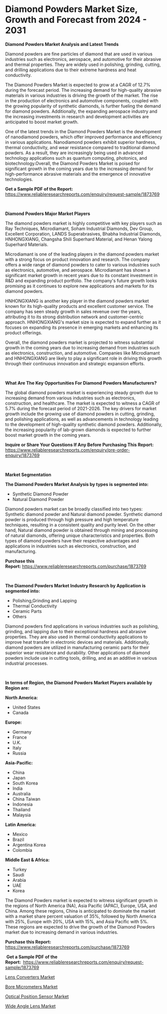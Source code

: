 <p><h1>Diamond Powders Market Size, Growth and Forecast from 2024 - 2031</h1></p><p><strong>Diamond Powders Market Analysis and Latest Trends</strong></p>
<p><p>Diamond powders are fine particles of diamond that are used in various industries such as electronics, aerospace, and automotive for their abrasive and thermal properties. They are widely used in polishing, grinding, cutting, and drilling applications due to their extreme hardness and heat conductivity.</p><p>The Diamond Powders Market is expected to grow at a CAGR of 12.7% during the forecast period. The increasing demand for high-quality abrasive materials in various industries is driving the growth of the market. The rise in the production of electronics and automotive components, coupled with the growing popularity of synthetic diamonds, is further fueling the demand for diamond powders. Additionally, the expanding aerospace industry and the increasing investments in research and development activities are anticipated to boost market growth.</p><p>One of the latest trends in the Diamond Powders Market is the development of nanodiamond powders, which offer improved performance and efficiency in various applications. Nanodiamond powders exhibit superior hardness, thermal conductivity, and wear resistance compared to traditional diamond powders. As a result, they are increasingly being used in advanced technology applications such as quantum computing, photonics, and biotechnology.Overall, the Diamond Powders Market is poised for significant growth in the coming years due to the increasing demand for high-performance abrasive materials and the emergence of innovative technologies.</p></p>
<p><strong>Get a Sample PDF of the Report:&nbsp;</strong> <a href="https://www.reliableresearchreports.com/enquiry/request-sample/1873769">https://www.reliableresearchreports.com/enquiry/request-sample/1873769</a></p>
<p>&nbsp;</p>
<p><strong>Diamond Powders Major Market Players</strong></p>
<p><p>The diamond powders market is highly competitive with key players such as Ray Techniques, Microdiamant, Soham Industrial Diamonds, Dev Group, Excellent Corporation, LANDS Superabrasives, Bhabha Industrial Diamonds, HNHONGXIANG, Changsha Shili Superhard Material, and Henan Yalong Superhard Materials.</p><p>Microdiamant is one of the leading players in the diamond powders market with a strong focus on product innovation and research. The company offers a wide range of diamond powders to cater to various industries such as electronics, automotive, and aerospace. Microdiamant has shown a significant market growth in recent years due to its constant investment in R&D and expanding product portfolio. The company's future growth looks promising as it continues to explore new applications and markets for its diamond powders.</p><p>HNHONGXIANG is another key player in the diamond powders market known for its high-quality products and excellent customer service. The company has seen steady growth in sales revenue over the years, attributing it to its strong distribution network and customer-centric approach. HNHONGXIANG's market size is expected to expand further as it focuses on expanding its presence in emerging markets and enhancing its product offerings.</p><p>Overall, the diamond powders market is projected to witness substantial growth in the coming years due to increasing demand from industries such as electronics, construction, and automotive. Companies like Microdiamant and HNHONGXIANG are likely to play a significant role in driving this growth through their continuous innovation and strategic expansion efforts.</p></p>
<p>&nbsp;</p>
<p><strong>What Are The Key Opportunities For Diamond Powders Manufacturers?</strong></p>
<p><p>The global diamond powders market is experiencing steady growth due to increasing demand from various industries such as electronics, construction, and healthcare. The market is expected to witness a CAGR of 5.7% during the forecast period of 2021-2026. The key drivers for market growth include the growing use of diamond powders in cutting, grinding, and polishing applications, as well as advancements in technology leading to the development of high-quality synthetic diamond powders. Additionally, the increasing popularity of lab-grown diamonds is expected to further boost market growth in the coming years.</p></p>
<p><strong>Inquire or Share Your Questions If Any Before Purchasing This Report:</strong> <a href="https://www.reliableresearchreports.com/enquiry/pre-order-enquiry/1873769">https://www.reliableresearchreports.com/enquiry/pre-order-enquiry/1873769</a></p>
<p>&nbsp;</p>
<p><strong>Market Segmentation</strong></p>
<p><strong>The Diamond Powders Market Analysis by types is segmented into:</strong></p>
<p><ul><li>Synthetic Diamond Powder</li><li>Natural Diamond Powder</li></ul></p>
<p><p>Diamond powders market can be broadly classified into two types: Synthetic diamond powder and Natural diamond powder. Synthetic diamond powder is produced through high pressure and high temperature techniques, resulting in a consistent quality and purity level. On the other hand, Natural diamond powder is obtained through mining and processing of natural diamonds, offering unique characteristics and properties. Both types of diamond powders have their respective advantages and applications in industries such as electronics, construction, and manufacturing.</p></p>
<p><strong>Purchase this Report:&nbsp;</strong><a href="https://www.reliableresearchreports.com/purchase/1873769">https://www.reliableresearchreports.com/purchase/1873769</a></p>
<p>&nbsp;</p>
<p><strong>The Diamond Powders Market Industry Research by Application is segmented into:</strong></p>
<p><ul><li>Polishing,Grinding and Lapping</li><li>Thermal Conductivity</li><li>Ceramic Parts</li><li>Others</li></ul></p>
<p><p>Diamond powders find applications in various industries such as polishing, grinding, and lapping due to their exceptional hardness and abrasive properties. They are also used in thermal conductivity applications to improve heat transfer in electronic devices and materials. Additionally, diamond powders are utilized in manufacturing ceramic parts for their superior wear resistance and durability. Other applications of diamond powders include use in cutting tools, drilling, and as an additive in various industrial processes.</p></p>
<p>&nbsp;</p>
<p><strong>In terms of Region, the Diamond Powders Market Players available by Region are:</strong></p>
<p>
    <p> <strong> North America: </strong>
        <ul>
            <li>United States</li>
            <li>Canada</li>
        </ul>
        </p> 
    <p> <strong> Europe: </strong>
        <ul>
            <li>Germany</li>
            <li>France</li>
            <li>U.K.</li>
            <li>Italy</li>
            <li>Russia</li>
        </ul>
        </p> 
    <p> <strong> Asia-Pacific: </strong>
        <ul>
            <li>China</li>
            <li>Japan</li>
            <li>South Korea</li>
            <li>India</li>
            <li>Australia</li>
            <li>China Taiwan</li>
            <li>Indonesia</li>
            <li>Thailand</li>
            <li>Malaysia</li>
        </ul>
        </p> 
    <p> <strong> Latin America: </strong>
        <ul>
            <li>Mexico</li>
            <li>Brazil</li>
            <li>Argentina Korea</li>
            <li>Colombia</li>
        </ul>
        </p> 
    <p> <strong> Middle East & Africa: </strong>
        <ul>
            <li>Turkey</li>
            <li>Saudi</li>
            <li>Arabia</li>
            <li>UAE</li>
            <li>Korea</li>
        </ul>
    </p>
    </p>
<p><p>The Diamond Powders market is expected to witness significant growth in the regions of North America (NA), Asia Pacific (APAC), Europe, USA, and China. Among these regions, China is anticipated to dominate the market with a market share percent valuation of 35%, followed by North America with 25%, Europe with 20%, USA with 15%, and Asia Pacific with 5%. These regions are expected to drive the growth of the Diamond Powders market due to increasing demand in various industries.</p></p>
<p><strong>Purchase this Report: </strong><a href="https://www.reliableresearchreports.com/purchase/1873769">https://www.reliableresearchreports.com/purchase/1873769</a></p>
<p>&nbsp;<strong>Get a Sample PDF of the Report:&nbsp;&nbsp;</strong><a href="https://www.reliableresearchreports.com/enquiry/request-sample/1873769">https://www.reliableresearchreports.com/enquiry/request-sample/1873769</a></p>
<p><strong></strong></p>
<p><p><a href="https://view.publitas.com/reportprime-1/global-lens-converters-market-size-and-market-trends-insights-and-projections-from-2023-to-2030/">Lens Converters Market</a></p><p><a href="https://view.publitas.com/reportprime-1/bore-micrometers-market-size-2023-2030-global-industrial-analysis-key-geographical-regions-market-share-top-key-players-product-types-and-forecast-research-report/">Bore Micrometers Market</a></p><p><a href="https://simplistic-meeting-7ee.notion.site/Optical-Position-Sensor-Market-Research-Report-Reveals-The-Latest-Trends-And-Opportunities-of-this-M-b90128d5f208470eab3a559ef20a7297">Optical Position Sensor Market</a></p><p><a href="https://view.publitas.com/reportprime-1/wide-angle-lens-market-dynamics-2023-2030-also-about-its-market-trends-projections-and-opportunities/">Wide Angle Lens Market</a></p></p>